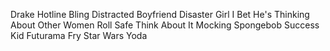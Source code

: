 Drake Hotline Bling
Distracted Boyfriend
Disaster Girl
I Bet He's Thinking About Other Women
Roll Safe Think About It
Mocking Spongebob
Success Kid
Futurama Fry
Star Wars Yoda
